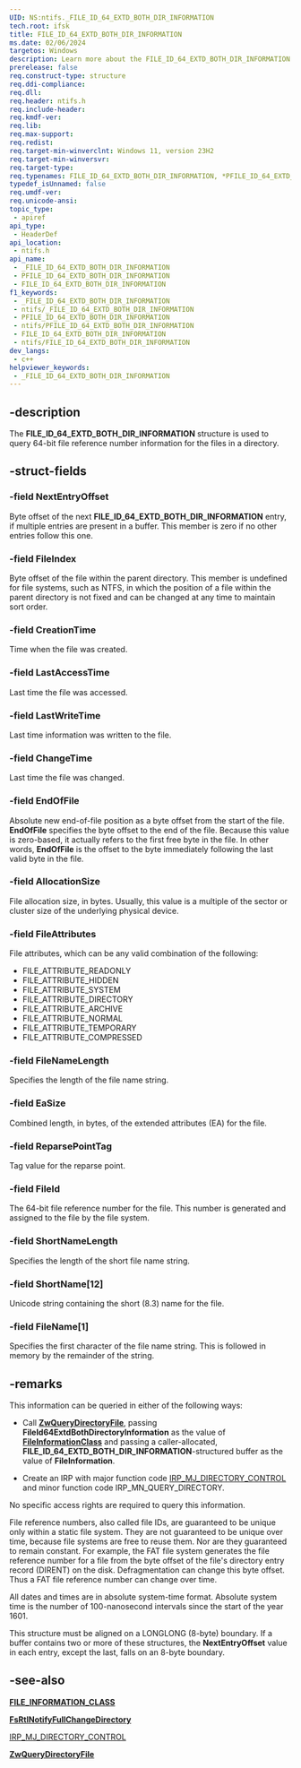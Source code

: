 ```yaml
---
UID: NS:ntifs._FILE_ID_64_EXTD_BOTH_DIR_INFORMATION
tech.root: ifsk
title: FILE_ID_64_EXTD_BOTH_DIR_INFORMATION
ms.date: 02/06/2024
targetos: Windows
description: Learn more about the FILE_ID_64_EXTD_BOTH_DIR_INFORMATION structure.
prerelease: false
req.construct-type: structure
req.ddi-compliance: 
req.dll: 
req.header: ntifs.h
req.include-header: 
req.kmdf-ver: 
req.lib: 
req.max-support: 
req.redist: 
req.target-min-winverclnt: Windows 11, version 23H2
req.target-min-winversvr: 
req.target-type: 
req.typenames: FILE_ID_64_EXTD_BOTH_DIR_INFORMATION, *PFILE_ID_64_EXTD_BOTH_DIR_INFORMATION
typedef_isUnnamed: false
req.umdf-ver: 
req.unicode-ansi: 
topic_type:
 - apiref
api_type:
 - HeaderDef
api_location:
 - ntifs.h
api_name:
 - _FILE_ID_64_EXTD_BOTH_DIR_INFORMATION
 - PFILE_ID_64_EXTD_BOTH_DIR_INFORMATION
 - FILE_ID_64_EXTD_BOTH_DIR_INFORMATION
f1_keywords:
 - _FILE_ID_64_EXTD_BOTH_DIR_INFORMATION
 - ntifs/_FILE_ID_64_EXTD_BOTH_DIR_INFORMATION
 - PFILE_ID_64_EXTD_BOTH_DIR_INFORMATION
 - ntifs/PFILE_ID_64_EXTD_BOTH_DIR_INFORMATION
 - FILE_ID_64_EXTD_BOTH_DIR_INFORMATION
 - ntifs/FILE_ID_64_EXTD_BOTH_DIR_INFORMATION
dev_langs:
 - c++
helpviewer_keywords:
 - _FILE_ID_64_EXTD_BOTH_DIR_INFORMATION
---
```


## -description

The **FILE_ID_64_EXTD_BOTH_DIR_INFORMATION** structure is used to query 64-bit file reference number information for the files in a directory.

## -struct-fields

### -field NextEntryOffset

Byte offset of the next **FILE_ID_64_EXTD_BOTH_DIR_INFORMATION** entry, if multiple entries are present in a buffer. This member is zero if no other entries follow this one.

### -field FileIndex

Byte offset of the file within the parent directory. This member is undefined for file systems, such as NTFS, in which the position of a file within the parent directory is not fixed and can be changed at any time to maintain sort order.

### -field CreationTime

Time when the file was created.

### -field LastAccessTime

Last time the file was accessed.

### -field LastWriteTime

Last time information was written to the file.

### -field ChangeTime

Last time the file was changed.

### -field EndOfFile

Absolute new end-of-file position as a byte offset from the start of the file. **EndOfFile** specifies the byte offset to the end of the file. Because this value is zero-based, it actually refers to the first free byte in the file. In other words, **EndOfFile** is the offset to the byte immediately following the last valid byte in the file.

### -field AllocationSize

File allocation size, in bytes. Usually, this value is a multiple of the sector or cluster size of the underlying physical device.

### -field FileAttributes

File attributes, which can be any valid combination of the following:

* FILE_ATTRIBUTE_READONLY
* FILE_ATTRIBUTE_HIDDEN
* FILE_ATTRIBUTE_SYSTEM
* FILE_ATTRIBUTE_DIRECTORY
* FILE_ATTRIBUTE_ARCHIVE
* FILE_ATTRIBUTE_NORMAL
* FILE_ATTRIBUTE_TEMPORARY
* FILE_ATTRIBUTE_COMPRESSED

### -field FileNameLength

Specifies the length of the file name string.

### -field EaSize

Combined length, in bytes, of the extended attributes (EA) for the file.

### -field ReparsePointTag

Tag value for the reparse point.

### -field FileId

The 64-bit file reference number for the file. This number is generated and assigned to the file by the file system.

### -field ShortNameLength

Specifies the length of the short file name string.

### -field ShortName[12]

Unicode string containing the short (8.3) name for the file.

### -field FileName[1]

Specifies the first character of the file name string. This is followed in memory by the remainder of the string.

## -remarks

This information can be queried in either of the following ways:

* Call [**ZwQueryDirectoryFile**](nf-ntifs-zwqueryvirtualmemory.md), passing **FileId64ExtdBothDirectoryInformation** as the value of [**FileInformationClass**](../wdm/ne-wdm-_file_information_class.md) and passing a caller-allocated, **FILE_ID_64_EXTD_BOTH_DIR_INFORMATION**-structured buffer as the value of **FileInformation**.

* Create an IRP with major function code [IRP_MJ_DIRECTORY_CONTROL](/windows-hardware/drivers/ifs/irp-mj-directory-control) and minor function code IRP_MN_QUERY_DIRECTORY.

No specific access rights are required to query this information.

File reference numbers, also called file IDs, are guaranteed to be unique only within a static file system. They are not guaranteed to be unique over time, because file systems are free to reuse them. Nor are they guaranteed to remain constant. For example, the FAT file system generates the file reference number for a file from the byte offset of the file's directory entry record (DIRENT) on the disk. Defragmentation can change this byte offset. Thus a FAT file reference number can change over time.

All dates and times are in absolute system-time format. Absolute system time is the number of 100-nanosecond intervals since the start of the year 1601.

This structure must be aligned on a LONGLONG (8-byte) boundary. If a buffer contains two or more of these structures, the **NextEntryOffset** value in each entry, except the last, falls on an 8-byte boundary.

## -see-also

[**FILE_INFORMATION_CLASS**](../wdm/ne-wdm-_file_information_class.md)

[**FsRtlNotifyFullChangeDirectory**](nf-ntifs-_fsrtl_advanced_fcb_header-fsrtlnotifyfullchangedirectory.md)

[IRP_MJ_DIRECTORY_CONTROL](/windows-hardware/drivers/ifs/irp-mj-directory-control)

[**ZwQueryDirectoryFile**](nf-ntifs-zwqueryvirtualmemory.md)
